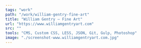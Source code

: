 ```yaml
---
tags: "work"
path: "/work/william-gentry-fine-art"
title: "William Gentry — Fine Art"
url: "https://www.williamgentryart.com"
src: ""
tools: "CMS, Custom CSS, LESS, JSON, Git, Gulp, Photoshop"
image: "./screenshot-www.williamgentryart.com.jpg"
---
```

